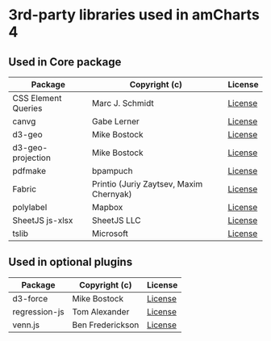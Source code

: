 # 3rd-party libraries used in amCharts 4

## Used in Core package

|Package|Copyright (c)|License|
|-------|-------------|-------|
|CSS Element Queries|Marc J. Schmidt|[License](https://github.com/marcj/css-element-queries/blob/master/LICENSE)|
|canvg|Gabe Lerner|[License](https://github.com/canvg/canvg/blob/master/LICENSE)|
|d3-geo|Mike Bostock|[License](https://github.com/d3/d3-geo/blob/master/LICENSE)|
|d3-geo-projection|Mike Bostock|[License](https://github.com/d3/d3-geo-projection/blob/master/LICENSE)|
|pdfmake|bpampuch|[License](https://github.com/bpampuch/pdfmake/blob/master/LICENSE)|
|Fabric|Printio (Juriy Zaytsev, Maxim Chernyak)|[License](https://github.com/fabricjs/fabric.js/blob/master/LICENSE)|
|polylabel|Mapbox|[License](https://github.com/mapbox/polylabel/blob/master/LICENSE)|
|SheetJS js-xlsx|SheetJS LLC|[License](https://github.com/SheetJS/js-xlsx/blob/master/LICENSE)|
|tslib|Microsoft|[License](https://github.com/microsoft/tslib/blob/master/LICENSE.txt)|


## Used in optional plugins

|Package|Copyright (c)|License|
|-------|-------------|-------|
|d3-force|Mike Bostock|[License](https://github.com/d3/d3-force/blob/master/LICENSE)|
|regression-js|Tom Alexander|[License](https://github.com/Tom-Alexander/regression-js/blob/master/LICENSE)|
|venn.js|Ben Frederickson|[License](https://github.com/benfred/venn.js/blob/master/LICENSE)